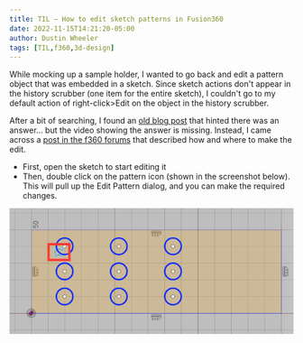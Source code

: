 ```yaml
---
title: TIL – How to edit sketch patterns in Fusion360
date: 2022-11-15T14:21:20-05:00
author: Dustin Wheeler
tags: [TIL,f360,3d-design]
---
```


While mocking up a sample holder, I wanted to go back and edit a pattern object that was embedded in a sketch. Since sketch actions don't appear in the history scrubber (one item for the entire sketch), I couldn't go to my default action of right-click>Edit on the object in the history scrubber. 

After a bit of searching, I found an [old blog post][f360-defunct-post] that hinted there was an answer… but the video showing the answer is missing. Instead, I came across a [post in the f360 forums][f360-forum-post] that described how and where to make the edit. 

- First, open the sketch to start editing it
- Then, double click on the pattern icon (shown in the screenshot below). This will pull up the Edit Pattern dialog, and you can make the required changes. 

![Screenshot of the icon to click for editing a pattern in a sketch.](./screenshot_pattern_edit.png)

[f360-defunct-post]: https://www.autodesk.com/products/fusion-360/blog/quick-tip-edit-a-sketch-pattern/
[f360-forum-post]: https://forums.autodesk.com/t5/fusion-360-design-validate/modify-sketch-pattern/td-p/5785980
